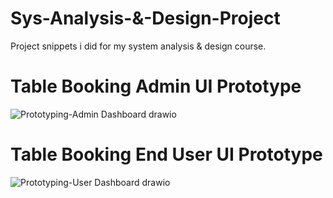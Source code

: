 # Sys-Analysis-&-Design-Project
Project snippets i did for my system analysis &amp; design course.

# Table Booking Admin UI Prototype


![Prototyping-Admin Dashboard drawio](https://github.com/Kxanx1538/Sys-analysis-design-project/assets/121854477/d297910b-5054-46f6-aae9-cf08f027bec0)







# Table Booking End User UI Prototype


![Prototyping-User Dashboard drawio](https://github.com/Kxanx1538/Sys-analysis-design-project/assets/121854477/6852bda2-1fd1-453c-88fe-0bc2f52960b8)
